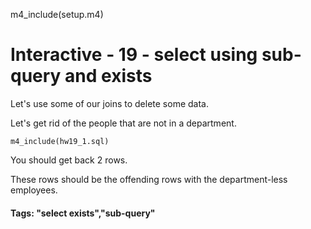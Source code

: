
m4_include(setup.m4)

# Interactive - 19 - select using sub-query and exists

Let's use some of our joins to delete some data.

Let's get rid of the people that are not in a department.

```
m4_include(hw19_1.sql)
```

You should get back 2 rows.

These rows should be the offending rows with the department-less employees.

#### Tags: "select exists","sub-query"
